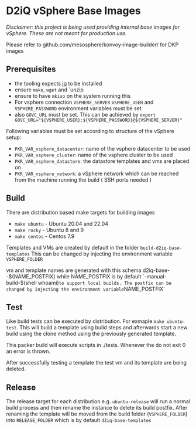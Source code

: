 # D2iQ vSphere Base Images
*Disclaimer: this project is being used providing internal base images for vSphere. These are not meant for production use.*

Please refer to github.com/mesosphere/konvoy-image-builder/ for DKP images

## Prerequisites

- the tooling expects [jq](https://stedolan.github.io/jq/download/) to be installed
- ensure `make`, `wget` and `unzip
- ensure to have `mkiso` on the system running this
- For vsphere connection `VSPHERE_SERVER` `VSPHERE_USER` and `VSPHERE_PASSWORD` environment variables must be set 
- also `GOVC_URL` must be set. This can be achieved by `export GOVC_URL="${VSPHERE_USER}:${VSPHERE_PASSWORD}@${VSPHERE_SERVER}"`

Following variables must be set according to structure of the vSphere setup:

- `PKR_VAR_vsphere_datacenter`: name of the vsphere datacenter to be used
- `PKR_VAR_vsphere_cluster`: name of the vsphere cluster to be used
- `PKR_VAR_vsphere_datastore`: the datastore templates and vms are placed on
- `PKR_VAR_vsphere_network`: a vSphere network which can be reached from the machine running the build ( SSH ports needed )


## Build
There are distribution based make targets for building images

- `make ubuntu` - Ubuntu 20.04 and 22.04
- `make rocky` - Ubuntu 8 and 9
- `make centos` - Centos 7.9

Templates and VMs are created by default in the folder `build-d2iq-base-templates` This can be changed by injecting the environment variable `VSPHERE_FOLDER`

vm and template names are generated with this schema d2iq-base-<Distro>-<Version>${NAME_POSTFIX} while NAME_POSTFIX is by default `-manual-build-$(shell whoami)` to support local builds. The postfix can be changed by injecting the environment variable `NAME_POSTFIX`

## Test
Like build tests can be executed by distribution. For exmaple `make ubuntu-test`. This will build a template using build steps and afterwards start a new build using the clone method using the previously generated template.

This packer build will execute scripts in ./tests. Whenever the do not exit 0 an error is thrown.

After successfully testing a template the test vm and its template are being deleted.

## Release
The release target for each distribution e.g. `ubuntu-release` will run a normal build process and then rename the instance to delete its build postfix. After renaming the template will be moved from the build folder (`VSPHERE_FOLDER`) into `RELEASE_FOLDER` which is by default `d2iq-base-templates`

